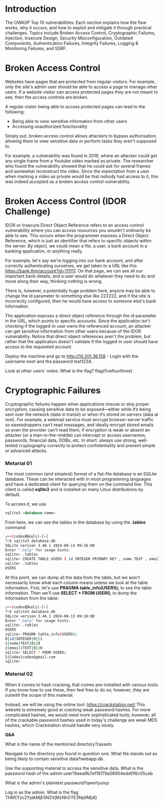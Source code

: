 # Introduction
The OWASP Top 10 vulnerabilities. Each section explains how the flaw works, why it occurs, and how to exploit and mitigate it through practical challenges.
Topics include Broken Access Control, Cryptographic Failures, Injection, Insecure Design, Security Misconfiguration, Outdated Components, Authentication Failures,
Integrity Failures, Logging & Monitoring Failures, and SSRF.

# Broken Access Control

Websites have pages that are protected from regular visitors. For example, only the site's admin user should be able to access a page to manage other users. If a website visitor can access protected pages they are not meant to see, then the access controls are broken.

A regular visitor being able to access protected pages can lead to the following:

- Being able to view sensitive information from other users
- Accessing unauthorized functionality
  
Simply put, broken access control allows attackers to bypass authorisation, allowing them to view sensitive data or perform tasks they aren't supposed to.

For example, a vulnerability was found in 2019, where an attacker could get any single frame from a Youtube video marked as private. The researcher who found the vulnerability showed that he could ask for several frames and somewhat reconstruct the video. Since the expectation from a user when marking a video as private would be that nobody had access to it, this was indeed accepted as a broken access control vulnerability.

# Broken Access Control (IDOR Challenge)

IDOR or Insecure Direct Object Reference refers to an access control vulnerability where you can access resources you wouldn't ordinarily be able to see. This occurs when the programmer exposes a Direct Object Reference, which is just an identifier that refers to specific objects within the server. By object, we could mean a file, a user, a bank account in a banking application, or anything really.

For example, let's say we're logging into our bank account, and after correctly authenticating ourselves, we get taken to a URL like this https://bank.thm/account?id=111111. On that page, we can see all our important bank details, and a user would do whatever they need to do and move along their way, thinking nothing is wrong.

There is, however, a potentially huge problem here, anyone may be able to change the id parameter to something else like 222222, and if the site is incorrectly configured, then he would have access to someone else's bank information.

The application exposes a direct object reference through the id parameter in the URL, which points to specific accounts. Since the application isn't checking if the logged-in user owns the referenced account, an attacker can get sensitive information from other users because of the IDOR vulnerability. Notice that direct object references aren't the problem, but rather that the application doesn't validate if the logged-in user should have access to the requested account

Deploy the machine and go to http://10.201.36.158 - Login with the username noot and the password test1234.

Look at other users' notes. What is the flag? flag{fivefourthree}

# Cryptographic Failures

Cryptographic failures happen when applications misuse or skip proper encryption, causing sensitive data to be exposed—either while it’s being sent over the network (data in transit) or when it’s stored on servers (data at rest). For example, a webmail service must encrypt browser-server traffic so eavesdroppers can’t read messages, and ideally encrypt stored emails so even the provider can’t read them; if encryption is weak or absent an attacker (or a man-in-the-middle) can intercept or access usernames, passwords, financial data, DOBs, etc. In short: always use strong, well-tested cryptography correctly to protect confidentiality and prevent simple or advanced attacks.
 
 ### Metarial 01
 The most common (and simplest) format of a flat-file database is an SQLite database. These can be interacted with in most programming languages and have a dedicated client for querying them on the command line. This client is called **sqlite3** and is installed on many Linux distributions by default.

 To access it, we use 
 ```sql
sqlite3 <database-name>
```
From here, we can see the tables in the database by using the **.tables** command:
```bash
┌──(codex㉿kali)-[~]
└─$ sqlite3 database.db
SQLite version 3.46.1 2024-08-13 09:16:08
Enter ".help" for usage hints.
sqlite> .tables
sqlite> CREATE TABLE USERS ( id INTEGER PRIMARY KEY , name TEXT , email TEXT );
sqlite> .tables
USERS

```

At this point, we can dump all the data from the table, but we won't necessarily know what each column means unless we look at the table information. First, let's use **PRAGMA table_info(USERS);** to see the table information. Then we'll use **SELECT * FROM USERS;** to dump the information from the table:

```bash
┌──(codex㉿kali)-[~]
└─$ sqlite3 database.db
SQLite version 3.46.1 2024-08-13 09:16:08
Enter ".help" for usage hints.
sqlite> .tables
USERS
sqlite> PRAGMA table_info(USERS);
0|id|INTEGER|0||1
1|name|TEXT|0||0
2|email|TEXT|0||0
sqlite> SELECT * FROM USERS;
1|Codex|codex@gmail.com
sqlite> 
```
### Material 02

When it comes to hash cracking, Kali comes pre-installed with various tools. If you know how to use these, then feel free to do so; however, they are outwith the scope of this material.

Instead, we will be using the online tool: https://crackstation.net/ This website is extremely good at cracking weak password hashes. For more complicated hashes, we would need more sophisticated tools; however, all of the crackable password hashes used in today's challenge are weak MD5 hashes, which Crackstation should handle very nicely.

**Q&A**

What is the name of the mentioned directory?/assets

Navigate to the directory you found in question one. What file stands out as being likely to contain sensitive data?webapp.db


Use the supporting material to access the sensitive data. What is the password hash of the admin user?6eea9b7ef19179a06954edd0f6c05ceb

What is the admin's plaintext password?qwertyuiop

Log in as the admin. What is the flag THM{Yzc2YjdkMjE5N2VjMzNhOTE3NjdiMjdl}






